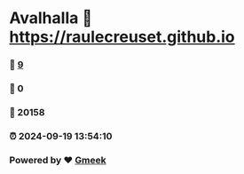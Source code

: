 # Avalhalla :link: https://raulecreuset.github.io 
### :page_facing_up: [9](https://raulecreuset.github.io/tag.html) 
### :speech_balloon: 0 
### :hibiscus: 20158 
### :alarm_clock: 2024-09-19 13:54:10 
### Powered by :heart: [Gmeek](https://github.com/Meekdai/Gmeek)
